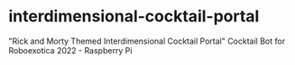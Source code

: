 # interdimensional-cocktail-portal
"Rick and Morty Themed Interdimensional Cocktail Portal" Cocktail Bot for Roboexotica 2022 - Raspberry Pi
